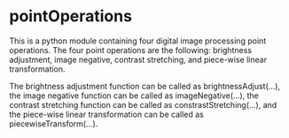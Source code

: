 # pointOperations
This is a python module containing four digital image processing point operations. The four point operations are the following: brightness adjustment, image negative, contrast stretching, and piece-wise linear transformation.

The brightness adjustment function can be called as brightnessAdjust(...),
the image negative function can be called as imageNegative(...),
the contrast stretching function can be called as constrastStretching(...),
and the piece-wise linear transformation can be called as piecewiseTransform(...).
